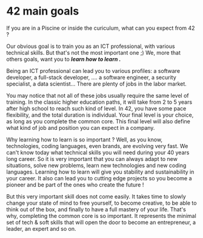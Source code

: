 # 42 main goals

If you are in a Piscine or inside the curiculum, what can you expect from 42 ?

Our obvious goal is to train you as an ICT professional, with various technical skills.
But that's not the most important one ;)
We, more that others goals, want you to ***learn how to learn .***

Being an ICT professional can lead you to various profiles: a software developer, a full-stack developer, .... a software engineer, a security specialist, a data scientist... There are plenty of jobs in the labor market.

You may notice that not all of these jobs usually require the same level of training. In the classic higher education paths, it will take from 2 to 5 years after high school to reach such kind of level.
In 42, you have some pace flexibility, and the total duration is individual. Your final level is your choice, as long as you complete the common core. This final level will also define what kind of job and position you can expect in a company.

Why learning how to learn is so important ?
Well, as you know, technologies, coding languages, even brands, are evolving very fast. We can't know today what technical skills you will need during your 40 years long career. So it is very important that you can always adapt to new situations, solve new problems, learn new technologies and new coding languages.
Learning how to learn will give you stability and sustainability in your career. It also can lead you to cutting edge projects so you become a pioneer and be part of the ones who create the future !

But this very important skill does not come easily. It takes time to slowly change your state of mind to free yourself, to become creative, to be able to think out of the box, and finally to have a full mastery of your life.
That's why, completing the common core is so important. It represents the minimal set of tech & soft skills that will open the door to become an entrepreneur, a leader, an expert and so on.
